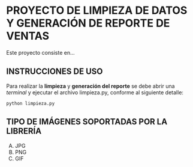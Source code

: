 # PROYECTO DE LIMPIEZA DE DATOS Y GENERACIÓN DE REPORTE DE VENTAS

Este proyecto consiste en...

## INSTRUCCIONES DE USO

Para realizar la **limpieza** y **generación del reporte** se debe abrir una *terminal* y ejecutar el archivo limpieza.py, conforme al siguiente detalle:

```
python limpieza.py
```

## TIPO DE IMÁGENES SOPORTADAS POR LA LIBRERÍA

<ol type="A">
    <li>JPG</li>
    <li>PNG</li>
    <li>GIF</li>
</ol>